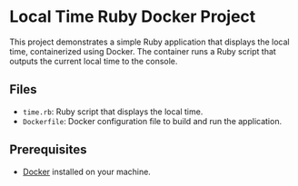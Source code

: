# Local Time Ruby Docker Project

This project demonstrates a simple Ruby application that displays the local time, containerized using Docker. The container runs a Ruby script that outputs the current local time to the console.

## Files

- `time.rb`: Ruby script that displays the local time.
- `Dockerfile`: Docker configuration file to build and run the application.

## Prerequisites

- [Docker](https://docs.docker.com/get-docker/) installed on your machine.